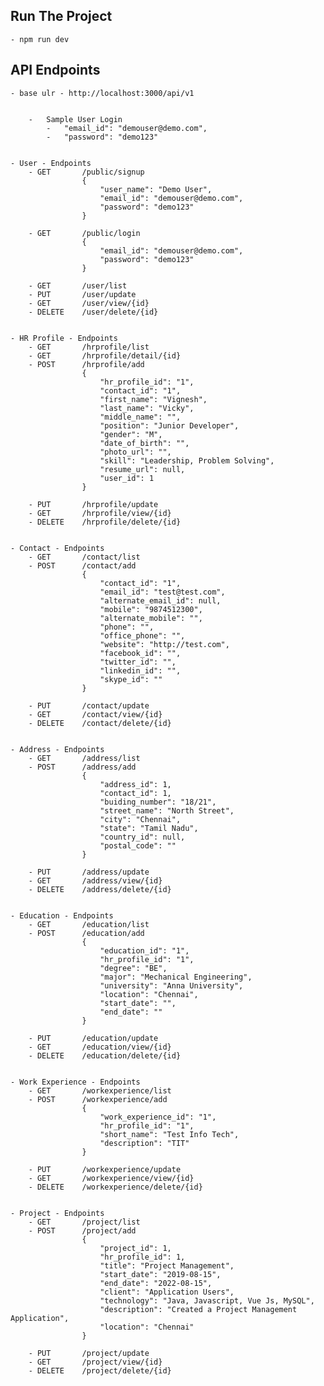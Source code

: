 ## Run The Project

    - npm run dev


## API Endpoints
    - base ulr - http://localhost:3000/api/v1


        -   Sample User Login
            -   "email_id": "demouser@demo.com",
            -   "password": "demo123"


    - User - Endpoints
        - GET       /public/signup
                    {
                        "user_name": "Demo User",
                        "email_id": "demouser@demo.com",
                        "password": "demo123"
                    }

        - GET       /public/login
                    {
                        "email_id": "demouser@demo.com",
                        "password": "demo123"
                    }
                    
        - GET       /user/list
        - PUT       /user/update
        - GET       /user/view/{id}
        - DELETE    /user/delete/{id}


    - HR Profile - Endpoints
        - GET       /hrprofile/list
        - GET       /hrprofile/detail/{id}
        - POST      /hrprofile/add
                    {
                        "hr_profile_id": "1",
                        "contact_id": "1",
                        "first_name": "Vignesh",
                        "last_name": "Vicky",
                        "middle_name": "",
                        "position": "Junior Developer",
                        "gender": "M",
                        "date_of_birth": "",
                        "photo_url": "",
                        "skill": "Leadership, Problem Solving",
                        "resume_url": null,
                        "user_id": 1
                    }

        - PUT       /hrprofile/update
        - GET       /hrprofile/view/{id}
        - DELETE    /hrprofile/delete/{id}

    
    - Contact - Endpoints
        - GET       /contact/list
        - POST      /contact/add
                    {
                        "contact_id": "1",
                        "email_id": "test@test.com",
                        "alternate_email_id": null,
                        "mobile": "9874512300",
                        "alternate_mobile": "",
                        "phone": "",
                        "office_phone": "",
                        "website": "http://test.com",
                        "facebook_id": "",
                        "twitter_id": "",
                        "linkedin_id": "",
                        "skype_id": ""
                    }

        - PUT       /contact/update
        - GET       /contact/view/{id}
        - DELETE    /contact/delete/{id}


    - Address - Endpoints
        - GET       /address/list
        - POST      /address/add
                    {
                        "address_id": 1,
                        "contact_id": 1,
                        "buiding_number": "18/21",
                        "street_name": "North Street",
                        "city": "Chennai",
                        "state": "Tamil Nadu",
                        "country_id": null,
                        "postal_code": ""
                    }

        - PUT       /address/update
        - GET       /address/view/{id}
        - DELETE    /address/delete/{id}


    - Education - Endpoints
        - GET       /education/list
        - POST      /education/add
                    {
                        "education_id": "1",
                        "hr_profile_id": "1",
                        "degree": "BE",
                        "major": "Mechanical Engineering",
                        "university": "Anna University",
                        "location": "Chennai",
                        "start_date": "",
                        "end_date": ""
                    }

        - PUT       /education/update
        - GET       /education/view/{id}
        - DELETE    /education/delete/{id}


    - Work Experience - Endpoints
        - GET       /workexperience/list
        - POST      /workexperience/add
                    {
                        "work_experience_id": "1",
                        "hr_profile_id": "1",
                        "short_name": "Test Info Tech",
                        "description": "TIT"
                    }
                    
        - PUT       /workexperience/update
        - GET       /workexperience/view/{id}
        - DELETE    /workexperience/delete/{id}

    
    - Project - Endpoints
        - GET       /project/list
        - POST      /project/add
                    {
                        "project_id": 1,
                        "hr_profile_id": 1,
                        "title": "Project Management",
                        "start_date": "2019-08-15",
                        "end_date": "2022-08-15",
                        "client": "Application Users",
                        "technology": "Java, Javascript, Vue Js, MySQL",
                        "description": "Created a Project Management Application",
                        "location": "Chennai"
                    }
                    
        - PUT       /project/update
        - GET       /project/view/{id}
        - DELETE    /project/delete/{id}